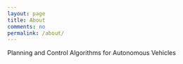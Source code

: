 ```yaml
---
layout: page
title: About
comments: no
permalink: /about/
---
```



Planning and Control Algorithms for Autonomous Vehicles

